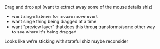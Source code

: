 Drag and drop api (want to extract away some of the mouse details shiz)

- want single listener for mouse move event
- want single thing being dragged at a time
- want "preview layer" that does this throug transforms/some other way to see where it's being dragged

Looks like we're sticking with stateful shiz maybe reconsider
